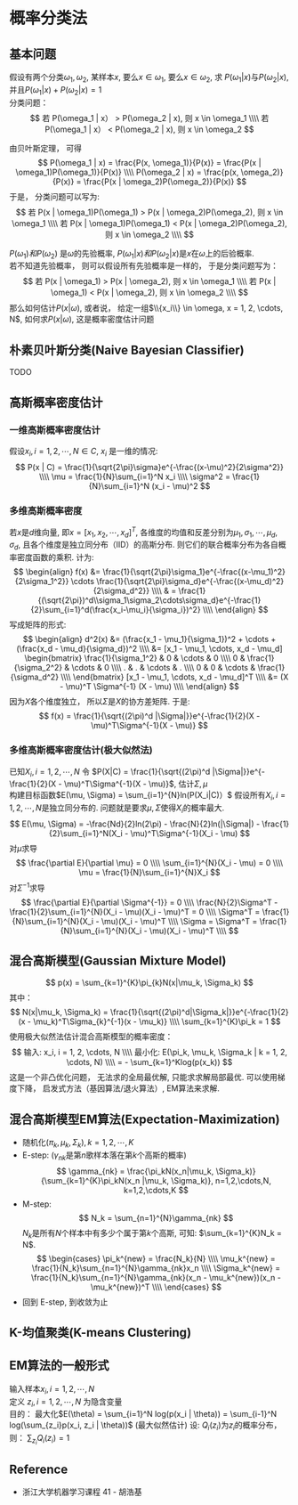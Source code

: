 # 概率分类法

## 基本问题
假设有两个分类$\omega_1, \omega_2$, 某样本$x$, 要么$x \in \omega_1$, 要么$x \in \omega_2$, 求 $P(\omega_1 | x)$与$P(\omega_2 | x)$, 并且$P(\omega_1 | x) + P(\omega_2 | x) = 1$  
分类问题：
$$
若 P(\omega_1 | x） > P(\omega_2 | x), 则 x \in \omega_1 \\\\
若 P(\omega_1 | x） < P(\omega_2 | x), 则 x \in \omega_2
$$

由贝叶斯定理， 可得
$$
P(\omega_1 | x) = \frac{P(x, \omega_1)}{P(x)} = \frac{P(x | \omega_1)P(\omega_1)}{P(x)} \\\\
P(\omega_2 | x) = \frac{p(x, \omega_2)}{P(x)} = \frac{P(x | \omega_2)P(\omega_2)}{P(x)}
$$
于是， 分类问题可以写为:
$$
若 P(x | \omega_1)P(\omega_1) > P(x | \omega_2)P(\omega_2), 则 x \in \omega_1 \\\\
若 P(x | \omega_1)P(\omega_1) < P(x | \omega_2)P(\omega_2), 则 x \in \omega_2 \\\\
$$

$P(\omega_1) 和 P(\omega_2)$ 是$\omega$的先验概率, $P(\omega_1 | x) 和 P(\omega_2 | x)$是$x$在$\omega$上的后验概率.  
若不知道先验概率， 则可以假设所有先验概率是一样的， 于是分类问题写为：
$$
若 P(x | \omega_1) > P(x | \omega_2), 则 x \in \omega_1 \\\\
若 P(x | \omega_1) < P(x | \omega_2), 则 x \in \omega_2 \\\\
$$
那么如何估计$P(x | \omega)$, 或者说， 给定一组$\\{x_i\\} \in \omega, x = 1, 2, \cdots, N$, 如何求$P(x | \omega)$, 这是概率密度估计问题
## 朴素贝叶斯分类(Naive Bayesian Classifier)
TODO

## 高斯概率密度估计

###  一维高斯概率密度估计
假设$x_i, i = 1, 2, \cdots, N \in C$, $x_i$ 是一维的情况:
$$
P(x | C) = \frac{1}{\sqrt{2\pi}\sigma}e^{-\frac{(x-\mu)^2}{2\sigma^2}} \\\\
\mu = \frac{1}{N}\sum_{i=1}^N x_i \\\\
\sigma^2 = \frac{1}{N}\sum_{i=1}^N (x_i - \mu)^2
$$

###  多维高斯概率密度
若$x$是$d$维向量, 即$x = [x_1, x_2, \cdots, x_d]^T$, 各维度的均值和反差分别为$\mu_1, \sigma_1, \cdots, \mu_d, \sigma_d$, 且各个维度是独立同分布（IID）的高斯分布.
则它们的联合概率分布为各自概率密度函数的乘积. 计为:
$$
\begin{align}
f(x) &= \frac{1}{\sqrt{2\pi}\sigma_1}e^{-\frac{(x-\mu_1)^2}{2\sigma_1^2}} \cdots \frac{1}{\sqrt{2\pi}\sigma_d}e^{-\frac{(x-\mu_d)^2}{2\sigma_d^2}} \\\\
& = \frac{1}{(\sqrt{2\pi})^d\\sigma_1\sigma_2\cdots\sigma_d}e^{-\frac{1}{2}\sum_{i=1}^d(\frac{x_i-\mu_i}{\sigma_i})^2} \\\\
\end{align}
$$
写成矩阵的形式:
$$
\begin{align}
d^2(x) &= (\frac{x_1 - \mu_1}{\sigma_1})^2 + \cdots + (\frac{x_d - \mu_d}{\sigma_d})^2 \\\\
&= [x_1 - \mu_1, \cdots, x_d - \mu_d]
\begin{bmatrix}
\frac{1}{\sigma_1^2} & 0 & \cdots & 0 \\\\
0 & \frac{1}{\sigma_2^2} & \cdots & 0 \\\\
. & . & \cdots & . \\\\
0 & 0 & \cdots & \frac{1}{\sigma_d^2} \\\\
\end{bmatrix}
[x_1 - \mu_1, \cdots, x_d - \mu_d]^T \\\\
&= (X - \mu)^T \Sigma^{-1} (X - \mu) \\\\
\end{align}
$$
因为$X$各个维度独立， 所以$\Sigma$是$X$的协方差矩阵. 于是:
$$
f(x) = \frac{1}{\sqrt{(2\pi)^d |\Sigma|}}e^{-\frac{1}{2}(X - \mu)^T\Sigma^{-1}(X - \mu)}
$$

### 多维高斯概率密度估计(极大似然法)
已知$X_i, i = 1, 2, \cdots, N$
令 $P(X|C) = \frac{1}{\sqrt{(2\pi)^d |\Sigma|}}e^{-\frac{1}{2}(X - \mu)^T\Sigma^{-1}(X - \mu)}$, 估计$\Sigma, \mu$  
构建目标函数$E(\mu, \Sigma) = \sum_{i=1}^{N}ln(P(X_i|C)）$
假设所有$X_i, i = 1, 2, \cdots, N$是独立同分布的.  问题就是要求$\mu, \Sigma$使得$X_i$的概率最大.
$$
E(\mu, \Sigma) = -\frac{Nd}{2}ln(2\pi) - \frac{N}{2}ln(|\Sigma|) - \frac{1}{2}\sum_{i=1}^N(X_i - \mu)^T\Sigma^{-1}(X_i - \mu)
$$
对$\mu$求导
$$
\frac{\partial E}{\partial \mu} = 0 \\\\
\sum_{i=1}^{N}(X_i - \mu) = 0 \\\\
\mu = \frac{1}{N}\sum_{i=1}^{N}X_i
$$
对$\Sigma^{-1}$求导
$$
\frac{\partial E}{\partial \Sigma^{-1}} = 0 \\\\
\frac{N}{2}\Sigma^T - \frac{1}{2}\sum_{i=1}^{N}(X_i - \mu)(X_i - \mu)^T = 0 \\\\
\Sigma^T = \frac{1}{N}\sum_{i=1}^{N}(X_i - \mu)(X_i - \mu)^T \\\\
\Sigma = \Sigma^T = \frac{1}{N}\sum_{i=1}^{N}(X_i - \mu)(X_i - \mu)^T \\\\
$$

## 混合高斯模型(Gaussian Mixture Model)
$$
p(x) = \sum_{k=1}^{K}\pi_{k}N(x|\mu_k, \Sigma_k)
$$
其中：
$$
N(x|\mu_k, \Sigma_k) = \frac{1}{\sqrt{(2\pi)^d|\Sigma_k|}}e^{-\frac{1}{2}(x - \mu_k)^T\Sigma_{k}^{-1}(x - \mu_k)} \\\\
\sum_{k=1}^{K}\pi_k = 1
$$
使用极大似然法估计混合高斯模型的概率密度：
$$
输入: x_i, i = 1, 2, \cdots, N \\\\
最小化: E(\pi_k, \mu_k, \Sigma_k | k = 1, 2, \cdots, N) \\\\
= - \sum_{k=1}^Klog(p(x_k))
$$
这是一个非凸优化问题， 无法求的全局最优解, 只能求求解局部最优.  可以使用梯度下降， 启发式方法（基因算法/退火算法）, EM算法来求解.

## 混合高斯模型EM算法(Expectation-Maximization)
* 随机化$(\pi_k, \mu_k, \Sigma_k), k=1, 2, \cdots, K$
* E-step: ($\gamma_{nk}$是第$n$歌样本落在第$k$个高斯的概率)
$$
\gamma_{nk} = \frac{\pi_kN(x_n|\mu_k, \Sigma_k)}{\sum_{k=1}^{K}\pi_kN(x_n |\mu_k, \Sigma_k)}, n=1,2,\cdots,N, k=1,2,\cdots,K
$$
* M-step:
$$
N_k = \sum_{n=1}^{N}\gamma_{nk}
$$
$N_k$是所有$N$个样本中有多少个属于第$k$个高斯, 可知: $\sum_{k=1}^{K}N_k = N$.  
$$
\begin{cases}
\pi_k^{new} = \frac{N_k}{N} \\\\
\mu_k^{new} = \frac{1}{N_k}\sum_{n=1}^{N}\gamma_{nk}x_n \\\\
\Sigma_k^{new} = \frac{1}{N_k}\sum_{n=1}^{N}\gamma_{nk}(x_n - \mu_k^{new})(x_n - \mu_k^{new})^T \\\\
\end{cases}
$$
* 回到 E-step, 到收敛为止

## K-均值聚类(K-means Clustering)

## EM算法的一般形式
输入样本$x_i, i=1, 2, \cdots, N$  
定义 $z_i, i=1, 2, \cdots, N$ 为隐含变量  
目的： 最大化$E(\theta) = \sum_{i=1}^N log(p(x_i | \theta)) = \sum_{i-1}^N log(\sum_{z_i}p(x_i, z_i | \theta))$ (最大似然估计)
设: $Q_i(z_i)$为$z_i$的概率分布， 则： $\sum_{z_i}Q_i(z_i) = 1$

## Reference
* 浙江大学机器学习课程 41 - 胡浩基
